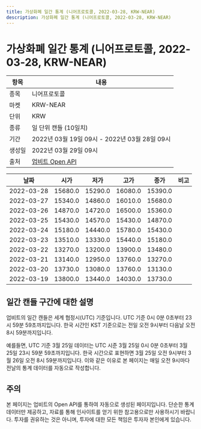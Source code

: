 ```yaml
---
title: 가상화폐 일간 통계 (니어프로토콜, 2022-03-28, KRW-NEAR)
description: 가상화폐 일간 통계 (니어프로토콜, 2022-03-28, KRW-NEAR)
---
```


가상화폐 일간 통계 (니어프로토콜, 2022-03-28, KRW-NEAR)
===

|항목|내용|
|--|--|
|종목|니어프로토콜|
|마켓|KRW-NEAR|
|단위|KRW|
|종류|일 단위 캔들 (10일치)|
|기간|2022년 03월 19일 09시 - 2022년 03월 28일 09시|
|생성일|2022년 03월 29일 09시|
|출처|[업비트 Open API](https://docs.upbit.com)|


|날짜|시가|저가|고가|종가|비고|
|--|--|--|--|--|--|
|2022-03-28|15680.0|15290.0|16080.0|15390.0|    |
|2022-03-27|15340.0|14860.0|16010.0|15680.0|    |
|2022-03-26|14870.0|14720.0|16500.0|15360.0|    |
|2022-03-25|15430.0|14570.0|15430.0|14870.0|    |
|2022-03-24|15180.0|14440.0|15780.0|15430.0|    |
|2022-03-23|13510.0|13330.0|15440.0|15180.0|    |
|2022-03-22|13270.0|13200.0|13900.0|13480.0|    |
|2022-03-21|13140.0|12950.0|13760.0|13270.0|    |
|2022-03-20|13730.0|13080.0|13760.0|13130.0|    |
|2022-03-19|13800.0|13440.0|14030.0|13730.0|    |


일간 캔들 구간에 대한 설명
---


업비트의 일간 캔들은 세계 협정시(UTC) 기준입니다. 
UTC 기준 0시 0분 0초부터 23시 59분 59초까지입니다. 
한국 시간인 KST 기준으로는 전일 오전 9시부터 다음날 오전 8시 59분까지입니다. 


예를들면, UTC 기준 3월 25일 데이터는 UTC 시준 3월 25일 0시 0분 0초부터 3월 25일 23시 59분 59초까지입니다. 
한국 시간으로 표현하면 3월 25일 오전 9시부터 3월 26일 오전 8시 59분까지입니다. 
이와 같은 이유로 본 페이지는 매일 오전 9시마다 전날의 통계 데이터를 자동으로 작성합니다. 


주의
---


본 페이지는 업비트의 Open API를 통하여 자동으로 생성된 페이지입니다. 
단순한 통계 데이터만 제공하고, 자료를 통해 인사이트를 얻기 위한 참고용으로만 사용하시기 바랍니다. 
투자를 권유하는 것은 아니며, 투자에 대한 모든 책임은 투자자 본인에게 있습니다. 
